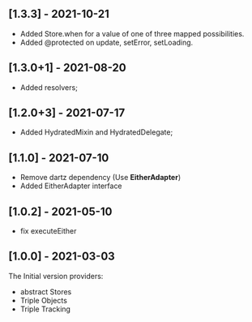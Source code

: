  ## [1.3.3] - 2021-10-21
  - Added Store.when for a value of one of three mapped possibilities.
  - Added @protected on update, setError, setLoading.

  ## [1.3.0+1] - 2021-08-20
  
  - Added resolvers;
  ## [1.2.0+3] - 2021-07-17
  
  - Added HydratedMixin and HydratedDelegate;

  ## [1.1.0] - 2021-07-10

 - Remove dartz dependency (Use **EitherAdapter**)
 - Added EitherAdapter interface
  ## [1.0.2] - 2021-05-10

 - fix executeEither

 ## [1.0.0] - 2021-03-03

The Initial version providers:
- abstract Stores
- Triple Objects
- Triple Tracking
